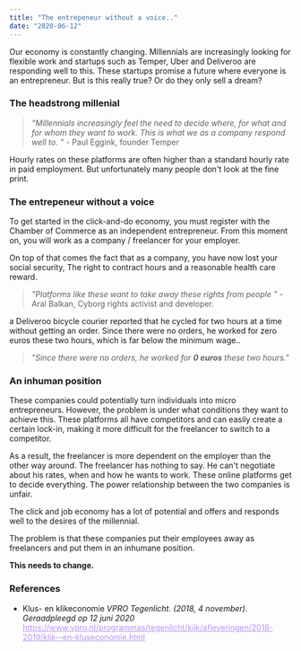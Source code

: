 ```yaml
---
title: "The entrepeneur without a voice.."
date: "2020-06-12"
---
```


Our economy is constantly changing. Millennials are increasingly looking for flexible work and startups such as Temper, Uber and Deliveroo are responding well to this. These startups promise a future where everyone is an entrepreneur. But is this really true? Or do they only sell a dream?


<h3>The headstrong millenial</h3>
<blockquote>
<em>“Millennials increasingly feel the need to decide where, for what and for whom they want to work. This is what we as a company respond well to. ” </em> - Paul Eggink, founder Temper
</blockquote>

<p>
Hourly rates on these platforms are often higher than a standard hourly rate in paid employment. But unfortunately many people don't look at the fine print.
</p>

<h3>The entrepeneur without a voice</h3>
<p>
To get started in the click-and-do economy, you must register with the Chamber of Commerce as an independent entrepreneur. From this moment on, you will work as a company / freelancer for your employer.
</p>

<p>
On top of that comes the fact that as a company, you have now lost your social security, The right to contract hours and a reasonable health care reward. 
</p>

<blockquote>
<em>"Platforms like these want to take away these rights from people ” </em> - Aral Balkan, Cyborg rights activist and developer.
</blockquote>

<p>
a Deliveroo bicycle courier reported that he cycled for two hours at a time without getting an order. Since there were no orders, he worked for zero euros these two hours, which is far below the minimum wage..
</p>

<blockquote>
<em>"Since there were no orders, he worked for <strong>0 euros</strong> these two hours."</em>
</blockquote>

<h3>An inhuman position</h3>
<p>
These companies could potentially turn individuals into micro entrepreneurs. However, the problem is under what conditions they want to achieve this. These platforms all have competitors and can easily create a certain lock-in, making it more difficult for the freelancer to switch to a competitor.
</p>

<p>
As a result, the freelancer is more dependent on the employer than the other way around. The freelancer has nothing to say. He can't negotiate about his rates, when and how he wants to work. These online platforms get to decide everything. The power relationship between the two companies is unfair. 
</p>

<p>
The click and job economy has a lot of potential and offers and responds well to the desires of the millennial.
</p>

<p>
The problem is that these companies put their employees away as freelancers and put them in an inhumane position.
</p>

<strong>This needs to change.</strong>


<h3>References</h3>

<ul>
<li>
<p>Klus- en klikeconomie <em>VPRO Tegenlicht. (2018, 4 november). Geraadpleegd op 12 juni 2020</em>
<a style="color: #B794F4;" href="https://www.vpro.nl/programmas/tegenlicht/kijk/afleveringen/2018-2019/klik--en-kluseconomie.html">https://www.vpro.nl/programmas/tegenlicht/kijk/afleveringen/2018-2019/klik--en-kluseconomie.html
</a>
</p>
</li>
